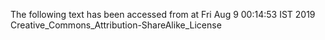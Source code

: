 The following text has been accessed from at Fri Aug 9 00:14:53 IST 2019
Creative_Commons_Attribution-ShareAlike_License
